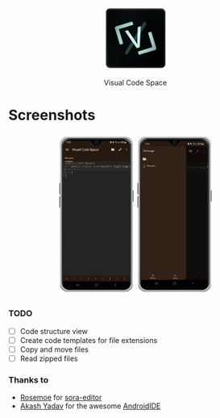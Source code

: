 <div align="center">
    <img width="125" height="125" src="./images/ic_launcher.png" alt="Visual Code Space" title="Visual Code Space">
    <p>Visual Code Space</p>
</div>

# Screenshots
<div align="center">
    <img width="30%" src="./images/screenshot1.png" alt="Screenshot1" title="Screenshot1">
    <img width="30%" src="./images/screenshot2.png" alt="Screenshot2" title="Screenshot2">
</div>

### TODO
- [ ] Code structure view
- [ ] Create code templates for file extensions
- [ ] Copy and move files
- [ ] Read zipped files

### Thanks to
- [Rosemoe](https://github.com/Rosemoe) for [sora-editor](https://github.com/Rosemoe/sora-editor)
- [Akash Yadav](https://github.com/itsaky) for the awesome [AndroidIDE](https://github.com/AndroidIDEOfficial/AndroidIDE)
